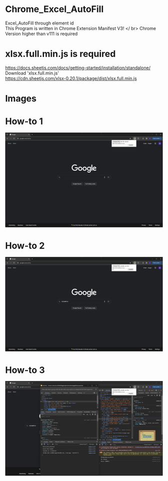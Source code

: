 # Chrome_Excel_AutoFill
Excel_AutoFill through element id <br />
This Program is written in Chrome Extension Manifest V3! </ br>
Chrome Version higher than v111 is required

# xlsx.full.min.js is required
https://docs.sheetjs.com/docs/getting-started/installation/standalone/ <br />
Download 'xlsx.full.min.js' <br />
https://cdn.sheetjs.com/xlsx-0.20.1/package/dist/xlsx.full.min.js

# Images

# How-to 1 <br />
![alt text](https://github.com/INONULL/Chrome_Excel_AutoFill/blob/main/Screenshot/howto1.png?raw=true) <br />
# How-to 2 <br />
![alt text](https://github.com/INONULL/Chrome_Excel_AutoFill/blob/main/Screenshot/howto2.png?raw=true) <br />
# How-to 3 <br />
![alt text](https://github.com/INONULL/Chrome_Excel_AutoFill/blob/main/Screenshot/howto3.png?raw=true) <br />
